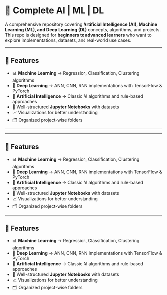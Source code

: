 # 🤖 Complete AI | ML | DL  

A comprehensive repository covering **Artificial Intelligence (AI), Machine Learning (ML), and Deep Learning (DL)** concepts, algorithms, and projects.  
This repo is designed for **beginners to advanced learners** who want to explore implementations, datasets, and real-world use cases.  


---

## 🚀 Features  

- 📊 **Machine Learning** → Regression, Classification, Clustering algorithms  
- 🧠 **Deep Learning** → ANN, CNN, RNN implementations with TensorFlow & PyTorch  
- 🤖 **Artificial Intelligence** → Classic AI algorithms and rule-based approaches  
- 📝 Well-structured **Jupyter Notebooks** with datasets  
- 📈 Visualizations for better understanding  
- 🗂️ Organized project-wise folders  

---


---

## 🚀 Features  

- 📊 **Machine Learning** → Regression, Classification, Clustering algorithms  
- 🧠 **Deep Learning** → ANN, CNN, RNN implementations with TensorFlow & PyTorch  
- 🤖 **Artificial Intelligence** → Classic AI algorithms and rule-based approaches  
- 📝 Well-structured **Jupyter Notebooks** with datasets  
- 📈 Visualizations for better understanding  
- 🗂️ Organized project-wise folders  

---

## 🚀 Features  

- 📊 **Machine Learning** → Regression, Classification, Clustering algorithms  
- 🧠 **Deep Learning** → ANN, CNN, RNN implementations with TensorFlow & PyTorch  
- 🤖 **Artificial Intelligence** → Classic AI algorithms and rule-based approaches  
- 📝 Well-structured **Jupyter Notebooks** with datasets  
- 📈 Visualizations for better understanding  
- 🗂️ Organized project-wise folders  
